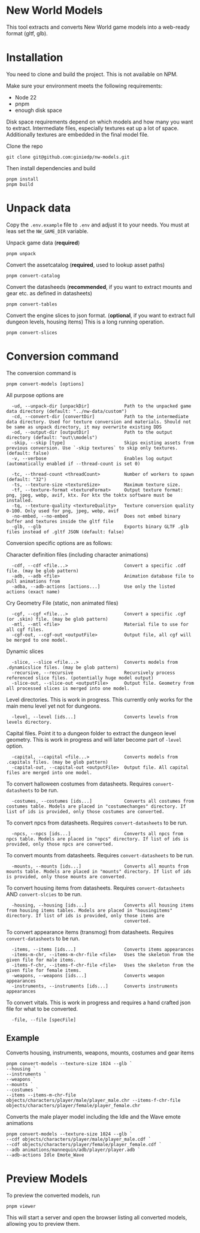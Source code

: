# New World Models

This tool extracts and converts New World game models into a web-ready format (gltf, glb).

# Installation

You need to clone and build the project. This is not available on NPM.

Make sure your environment meets the following requirements:

- Node 22
- pnpm
- enough disk space

Disk space requirements depend on which models and how many you want to extract. Intermediate files, especially textures eat up a lot of space. Additionally textures are embedded in the final model file.

Clone the repo

```
git clone git@github.com:giniedp/nw-models.git
```

Then install dependencies and build 

```
pnpm install
pnpm build
```

# Unpack data

Copy the `.env.example` file to `.env` and adjust it to your needs. You must at leas set the `NW_GAME_DIR` variable.

Unpack game data (**required**)
```
pnpm unpack
```

Convert the assetcatalog (**required**, used to lookup asset paths)
``` 
pnpm convert-catalog
```

Convert the datasheeds (**recommended**, if you want to extract mounts and gear etc. as defined in datasheets)
``` 
pnpm convert-tables
```

Convert the engine slices to json format. (**optional**, if you want to extract full dungeon levels, housing items)
This is a long running operation.
``` 
pnpm convert-slices
```

# Conversion command

The conversion command is
```
pnpm convert-models [options]
```

All purpose options are
```
  -ud, --unpack-dir [unpackDir]             Path to the unpacked game data directory (default: "../nw-data/custom")
  -cd, --convert-dir [convertDir]           Path to the intermediate data directory. Used for texture conversion and materials. Should not be same as unpack directory, it may overwrite existing DDS    
  -od, --output-dir [outputDir]             Path to the output directory (default: "out\\models")
  -skip, --skip [type]                      Skips existing assets from previous conversion. Use `-skip textures` to skip only textures. (default: false)
  -v, --verbose                             Enables log output (automatically enabled if --thread-count is set 0)

  -tc, --thread-count <threadCount>         Number of workers to spawn (default: "32")
  -ts, --texture-size <textureSize>         Maximum texture size.
  -tf, --texture-format <textureFormat>     Output texture format: png, jpeg, webp, avif, ktx. For ktx the toktx software must be installed.
  -tq, --texture-quality <textureQuality>   Texture conversion quality 0-100. Only used for png, jpeg, webp, avif
  -no-embed, --no-embed                     Does not embed binary buffer and textures inside the gltf file
  -glb, --glb                               Exports binary GLTF .glb files instead of .gltf JSON (default: false)
```

Conversion specific options are as follows:

Character definition files (including character animations)
```
  -cdf, --cdf <file...>                     Convert a specific .cdf file. (may be glob pattern)
  -adb, --adb <file>                        Animation database file to pull animations from
  -adba, --adb-actions [actions...]         Use only the listed actions (exact name)
```

Cry Geometry File (static, non animated files)
```
  -cgf, --cgf <file...>                     Convert a specific .cgf (or .skin) file. (may be glob pattern)
  -mtl, --mtl <file>                        Material file to use for all cgf files.
  -cgf-out, --cgf-out <outputFile>          Output file, all cgf will be merged to one model.
```

Dynamic slices
```
  -slice, --slice <file...>                 Converts models from .dynamicslice files. (may be glob pattern)
  -recursive, --recursive                   Recursively process referenced slice files. (potentially huge model output)
  -slice-out, --slice-out <outputFile>      Output file. Geometry from all processed slices is merged into one model.
```

Level directories. This is work in progress. This currently only works for the main menu level yet not for dungeons.
```
  -level, --level [ids...]                  Converts levels from levels directory.
```

Capital files. Point it to a dungeon folder to extract the dungeon level geometry.
This is work in progress and will later become part of `-level` option.
```
  -capital, --capital <file...>             Converts models from .capitals files. (may be glob pattern)
  -capital-out, --capital-out <outputFile>  Output file. All capital files are merged into one model.
```

To convert halloween costumes from datasheets. Requires `convert-datasheets` to be run.
```
  -costumes, --costumes [ids...]            Converts all costumes from costumes table. Models are placed in "costumechanges" directory. If list of ids is provided, only those costumes are converted.   
```

To convert npcs from datasheets. Requires `convert-datasheets` to be run.
```
  -npcs, --npcs [ids...]                    Converts all npcs from npcs table. Models are placed in "npcs" directory. If list of ids is provided, only those npcs are converted.
```

To convert mounts from datasheets. Requires `convert-datasheets` to be run.
```
  -mounts, --mounts [ids...]                Converts all mounts from mounts table. Models are placed in "mounts" directory. If list of ids is provided, only those mounts are converted.
```

To convert housing items from datasheets. Requires `convert-datasheets` AND `convert-slcies` to be run.
```
  -housing, --housing [ids...]              Converts all housing items from housing items tables. Models are placed in "housingitems" directory. If list of ids is provided, only those items are        
                                            converted.
```

To convert appearance items (transmog) from datasheets. Requires `convert-datasheets` to be run.
```
  -items, --items [ids...]                  Converts items appearances
  -items-m-chr, --items-m-chr-file <file>   Uses the skeleton from the given file for male items.
  -items-f-chr, --items-f-chr-file <file>   Uses the skeleton from the given file for female items.
  -weapons, --weapons [ids...]              Converts weapon appearances
  -instruments, --instruments [ids...]      Converts instruments appearances
```

To convert vitals. This is work in progress and requires a hand crafted json file for what to be converted.
```
  -file, --file [specFile]
```

## Example
Converts housing, instruments, weapons, mounts, costumes and gear items
```
pnpm convert-models --texture-size 1024 --glb `
--housing `
--instruments `
--weapons `
--mounts `
--costumes `
--items --items-m-chr-file objects/characters/player/male/player_male.chr --items-f-chr-file objects/characters/player/female/player_female.chr
```

Converts the male player model including the Idle and the Wave emote animations
```
pnpm convert-models --texture-size 1024 --glb `
--cdf objects/characters/player/male/player_male.cdf `
--cdf objects/characters/player/female/player_female.cdf `
--adb animations/mannequin/adb/player/player.adb `
--adb-actions Idle Emote_Wave 
```

# Preview Models

To preview the converted models, run

```
pnpm viewer
```

This will start a server and open the browser listing all converted models, allowing you to preview them.
